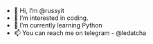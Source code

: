 - 👋 Hi, I’m @russyit
- 👀 I’m interested in coding.
- 🌱 I’m currently learning Python
- 📫 You can reach me on telegram - @ledatcha

<!---
russyit/russyit is a ✨ special ✨ repository because its `README.md` (this file) appears on your GitHub profile.
You can click the Preview link to take a look at your changes.
--->
